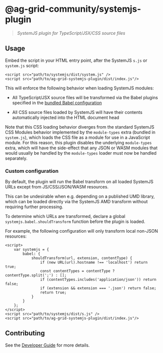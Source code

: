 # @ag-grid-community/systemjs-plugin

> _SystemJS plugin for TypeScript/JSX/CSS source files_

## Usage

Embed the script in your HTML entry point, after the SystemJS `s.js` or `system.js` script:

```
<script src="path/to/systemjs/dist/system.js" />
<script src="path/to/ag-grid-systemjs-plugin/dist/index.js"/>
```

This will enforce the following behavior when loading SystemJS modules:

- All TypeScript/JSX source files will be transformed via the Babel plugins specified in the [bundled Babel configuration](./src/babel/plugins.ts)

- All CSS source files loaded by SystemJS will have their contents automatically injected into the HTML document head

Note that this CSS loading behavior diverges from the standard SystemJS CSS Modules behavior implemented by the `module-types` extra (bundled in `system.js`), which loads the CSS file as a module for use in a JavaScript module. For this reason, this plugin disables the underlying `module-types` extra, which will have the side-effect that any JSON or WASM modules that would usually be handled by the `module-types` loader must now be handled separately.

### Custom configuration

By default, the plugin will run the Babel transform on all loaded SystemJS URLs except from JS/CSS/JSON/WASM resources.

This can be undesirable when e.g. depending on a published UMD library, which can be loaded directly via the SystemJS AMD transform without requiring further processing.

To determine which URLs are transformed, declare a global `systemjs.babel.shouldTransform` function before the plugin is loaded.

For example, the following configuration will only transform local non-JSON resources:

```
<script>
    var systemjs = {
        babel: {
            shouldTransform(url, extension, contentType) {
                if (new URL(url).hostname !== 'localhost') return true;
                const contentTypes = contentType ? contentType.split(';') : [];
                if (contentTypes.includes('application/json')) return false;
                if (extension && extension === '.json') return false;
                return true;
            }
        }
    };
</script>
<script src="path/to/systemjs/dist/s.js" />
<script src="path/to/ag-grid-systemjs-plugin/dist/index.js"/>
```

## Contributing

See the [Developer Guide](./DEVELOPER.md) for more details.
